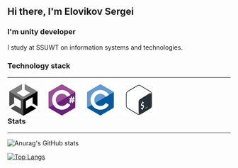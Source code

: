 ## Hi there, I'm Elovikov Sergei

### I'm unity developer

I study at SSUWT on information systems and technologies.
<br />
### Technology stack
---

<img align="left" alt="Unity" width="72px" style="margin-right:15px" src="https://raw.githubusercontent.com/devicons/devicon/1119b9f84c0290e0f0b38982099a2bd027a48bf1/icons/unity/unity-original.svg" />
<img align="left" alt="C#" width="72px" style="margin-right:15px" src="https://raw.githubusercontent.com/devicons/devicon/1119b9f84c0290e0f0b38982099a2bd027a48bf1/icons/csharp/csharp-original.svg" />
<img align="left" alt="C" width="72px" style="margin-right:15px" src="https://raw.githubusercontent.com/devicons/devicon/1119b9f84c0290e0f0b38982099a2bd027a48bf1/icons/c/c-original.svg" />
<img align="left" alt="Bash" width="72px" style="margin-right:15px" src="https://raw.githubusercontent.com/devicons/devicon/1119b9f84c0290e0f0b38982099a2bd027a48bf1/icons/bash/bash-original.svg" />
<br />
<br />
<br />


### Stats
---

![Anurag's GitHub stats](https://github-readme-stats.vercel.app/api?username=lsd7nk&theme=dark&show_icons=true)

[![Top Langs](https://github-readme-stats.vercel.app/api/top-langs/?username=lsd7nk&layout=compact&theme=dark&show_icons=true)](https://github.com/anuraghazra/github-readme-stats)

